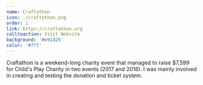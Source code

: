 ```yaml
---
name: Craftathon
icon: ./craftathon.png
order: 1
link: https://craftathon.org
calltoaction: Visit Website
background: '#e91425'
color: '#fff'
---
```


Craftathon is a weekend-long charity event that managed to raise \$7,599 for Child's Play Charity in two events (2017 and 2018).
I was mainly involved in creating and testing the donation and ticket system.
